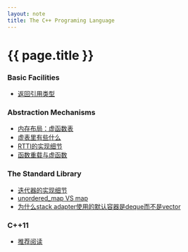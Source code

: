 ```yaml
---
layout: note 
title: The C++ Programing Language
---
```


{{ page.title }}
================
### Basic Facilities
* [返回引用类型](return_reference_type.html)

### Abstraction Mechanisms
* [内存布局：虚函数表](data_layout.html)
* [虚表里有些什么](what_is_in_vtable.html)
* [RTTI的实现细节](rtti.html)
* [函数重载与虚函数](overload_vs_virtual_function.html)

### The Standard Library
* [迭代器的实现细节](iterator.html)
* [unordered_map VS map](unordered_map_vs_map.html)
* [为什么stack adapter使用的默认容器是deque而不是vector](http://www.gotw.ca/gotw/054.htm)

### C++11
* [推荐阅读](recommended_articles_about_c++11.html)
